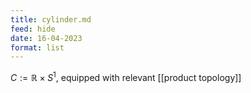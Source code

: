 ```yaml
---
title: cylinder.md
feed: hide
date: 16-04-2023
format: list
---
```



$C:=\mathbb R\times S^1$, equipped with relevant [[product topology]]